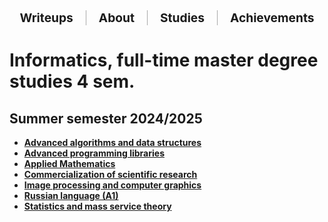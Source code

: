 <div style="display: flex; justify-content: center; align-items: center; flex-wrap: wrap; gap: 10px; font-size: 1.2rem; margin-bottom: 30px;">

  <div style="padding: 0 10px;">
    <a href="/Writeups/" style="text-decoration: none; font-weight: bold;">Writeups</a>
  </div>

  <div style="border-left: 1px solid #aaa; height: 1.2em;"></div>

  <div style="padding: 0 10px;">
    <a href="/" style="text-decoration: none; font-weight: bold;">About</a>
  </div>

  <div style="border-left: 1px solid #aaa; height: 1.2em;"></div>

  <div style="padding: 0 10px;">
    <a href="/Studies/" style="text-decoration: none; font-weight: bold;">Studies</a>
  </div>

  <div style="border-left: 1px solid #aaa; height: 1.2em;"></div>

  <div style="padding: 0 10px;">
    <a href="/Achievements/" style="text-decoration: none; font-weight: bold;">Achievements</a>
  </div>
</div>

# Informatics, full-time master degree studies 4 sem.
## Summer semester 2024/2025
 - **[Advanced algorithms and data structures](/Studies/Advanced-algorithms-and-data-structures/)** 
 - **[Advanced programming libraries](/Studies/Advanced-programming-libraries/)**
 - **[Applied Mathematics](/Studies/Applied-Mathematics/)**
 - **[Commercialization of scientific research](/Studies/Commercialization-of-scientific-research/)**
 - **[Image processing and computer graphics](/Studies/Image-processing-and-computer-graphics/)**
 - **[Russian language (A1)](/Studies/Russian-language-(A1)/)**
 - **[Statistics and mass service theory](/Studies/Statistics-and-mass-service-theory/)**
